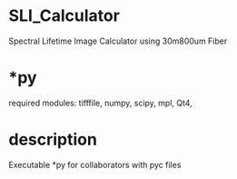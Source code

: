 # SLI_Calculator
Spectral Lifetime Image Calculator using 30m800um Fiber

# *py
required modules: tifffile, numpy, scipy, mpl, Qt4, 

# description
Executable *py for collaborators with pyc files
